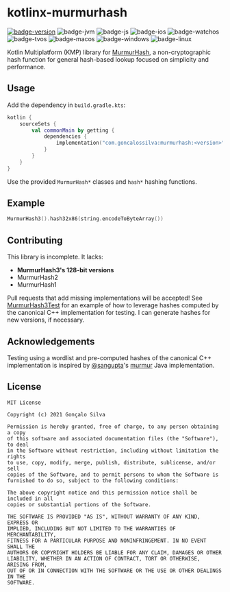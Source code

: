 # kotlinx-murmurhash

[![badge-version]](https://search.maven.org/search?q=g:com.goncalossilva%20a:murmurhash*)
![badge-jvm][badge-jvm]
![badge-js][badge-js]
![badge-ios][badge-ios]
![badge-watchos][badge-watchos]
![badge-tvos][badge-tvos]
![badge-macos][badge-macos]
![badge-windows][badge-windows]
![badge-linux][badge-linux]

Kotlin Multiplatform (KMP) library for [MurmurHash](https://en.wikipedia.org/wiki/MurmurHash), a non-cryptographic hash function for general hash-based lookup focused on simplicity and performance.

## Usage

Add the dependency in `build.gradle.kts`:

```kotlin
kotlin {
    sourceSets {
        val commonMain by getting {
            dependencies {
                implementation("com.goncalossilva:murmurhash:<version>")
            }
        }
    }
}
```

Use the provided `MurmurHash*` classes and `hash*` hashing functions.

## Example

```kotlin
MurmurHash3().hash32x86(string.encodeToByteArray())
```

## Contributing

This library is incomplete. It lacks:
- **MurmurHash3's 128-bit versions**
- MurmurHash2
- MurmurHash1

Pull requests that add missing implementations will be accepted! See [MurmurHash3Test](src/commonTest/kotlin/MurmurHash3Test.kt) for an example of how to leverage hashes computed by the canonical C++ implementation for testing. I can generate hashes for new versions, if necessary.

## Acknowledgements

Testing using a wordlist and pre-computed hashes of the canonical C++ implementation is inspired by [@sangupta](https://github.com/sangupta)'s [murmur](https://github.com/sangupta/murmur) Java implementation.

## License

```
MIT License

Copyright (c) 2021 Gonçalo Silva

Permission is hereby granted, free of charge, to any person obtaining a copy
of this software and associated documentation files (the "Software"), to deal
in the Software without restriction, including without limitation the rights
to use, copy, modify, merge, publish, distribute, sublicense, and/or sell
copies of the Software, and to permit persons to whom the Software is
furnished to do so, subject to the following conditions:

The above copyright notice and this permission notice shall be included in all
copies or substantial portions of the Software.

THE SOFTWARE IS PROVIDED "AS IS", WITHOUT WARRANTY OF ANY KIND, EXPRESS OR
IMPLIED, INCLUDING BUT NOT LIMITED TO THE WARRANTIES OF MERCHANTABILITY,
FITNESS FOR A PARTICULAR PURPOSE AND NONINFRINGEMENT. IN NO EVENT SHALL THE
AUTHORS OR COPYRIGHT HOLDERS BE LIABLE FOR ANY CLAIM, DAMAGES OR OTHER
LIABILITY, WHETHER IN AN ACTION OF CONTRACT, TORT OR OTHERWISE, ARISING FROM,
OUT OF OR IN CONNECTION WITH THE SOFTWARE OR THE USE OR OTHER DEALINGS IN THE
SOFTWARE.
```

[badge-version]: https://img.shields.io/maven-central/v/com.goncalossilva/murmurhash?style=flat
[badge-android]: https://img.shields.io/badge/platform-android-6EDB8D.svg?style=flat
[badge-ios]: https://img.shields.io/badge/platform-ios-CDCDCD.svg?style=flat
[badge-js]: https://img.shields.io/badge/platform-js-F8DB5D.svg?style=flat
[badge-jvm]: https://img.shields.io/badge/platform-jvm-DB413D.svg?style=flat
[badge-linux]: https://img.shields.io/badge/platform-linux-2D3F6C.svg?style=flat
[badge-windows]: https://img.shields.io/badge/platform-windows-4D76CD.svg?style=flat
[badge-macos]: https://img.shields.io/badge/platform-macos-111111.svg?style=flat
[badge-watchos]: https://img.shields.io/badge/platform-watchos-C0C0C0.svg?style=flat
[badge-tvos]: https://img.shields.io/badge/platform-tvos-808080.svg?style=flat
[badge-wasm]: httpss://img.shields.io/badge/platform-wasm-624FE8.svg?style=flat
